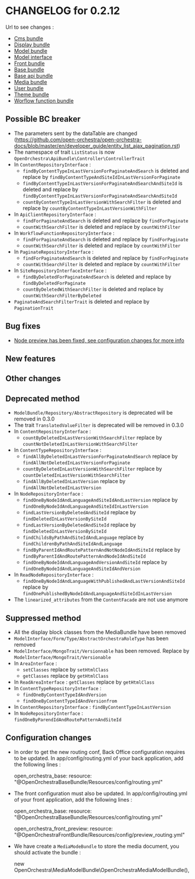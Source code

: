 # CHANGELOG for 0.2.12

Url to see changes : 

 - [Cms bundle](https://github.com/open-orchestra/open-orchestra-cms-bundle/compare/v0.2.11...v0.2.12)
 - [Display bundle](https://github.com/open-orchestra/open-orchestra-display-bundle/compare/v0.2.11...v0.2.12)
 - [Model bundle](https://github.com/open-orchestra/open-orchestra-model-bundle/compare/v0.2.11...v0.2.12)
 - [Model interface](https://github.com/open-orchestra/open-orchestra-model-interface/compare/v0.2.11...v0.2.12)
 - [Front bundle](https://github.com/open-orchestra/open-orchestra-front-bundle/compare/v0.2.11...v0.2.12)
 - [Base bundle](https://github.com/open-orchestra/open-orchestra-base-bundle/compare/v0.2.11...v0.2.12)
 - [Base api bundle](https://github.com/open-orchestra/open-orchestra-base-api-bundle/compare/v0.2.11...v0.2.12)
 - [Media bundle](https://github.com/open-orchestra/open-orchestra-media-bundle/compare/v0.2.11...v0.2.12)
 - [User bundle](https://github.com/open-orchestra/open-orchestra-user-bundle/compare/v0.2.11...v0.2.12)
 - [Theme bundle](https://github.com/open-orchestra/open-orchestra-theme-bundle/compare/v0.2.11...v0.2.12)
 - [Worflow function bundle](https://github.com/open-orchestra/open-orchestra-worflow-function-bundle/compare/v0.2.11...v0.2.12)

## Possible BC breaker
 - The parameters sent by the dataTable are changed (https://github.com/open-orchestra/open-orchestra-docs/blob/master/en/developer_guide/entity_list_ajax_pagination.rst)
 - The namespace of trait `ListStatus` is now `OpenOrchestra\ApiBundle\Controller\ControllerTrait`
 - In ``ContentRepositoryInterface`` :
     - ``findByContentTypeInLastVersionForPaginateAndSearch`` is deleted and replace by ``findByContentTypeAndSiteIdInLastVersionForPaginate``
     - ``findByContentTypeInLastVersionForPaginateAndSearchAndSiteId`` is deleted and replace by ``findByContentTypeInLastVersionForPaginateAndSearchAndSiteId``
     - ``countByContentTypeInLastVersionWithSearchFilter`` is deleted and replace by ``countByContentTypeInLastVersionWithFilter``
 - In ``ApiClientRepositoryInterface`` :
    - ``findForPaginateAndSearch`` is deleted and replace by ``findForPaginate``
    - ``countWithSearchFilter`` is deleted and replace by ``countWithFilter``
 - In ``WorkflowFunctionRepositoryInterface`` :
    - ``findForPaginateAndSearch`` is deleted and replace by ``findForPaginate``
    - ``countWithSearchFilter`` is deleted and replace by ``countWithFilter``
 - In ``PaginateRepositoryInterface`` :
   - ``findForPaginateAndSearch`` is deleted and replace by ``findForPaginate``
   - ``countWithSearchFilter`` is deleted and replace by ``countWithFilter``
 - In ``SiteRepositoryInterfaceInterface`` :
   - ``findByDeletedForPaginateAndSearch`` is deleted and replace by ``findByDeletedForPaginate``
   - ``countByDeletedWithSearchFilter`` is deleted and replace by ``countWithSearchFilterByDeleted``
 - ``PaginateAndSearchFilterTrait`` is deleted and replace by ``PaginationTrait``

## Bug fixes
 - [Node preview has been fixed, see configuration changes for more info](https://trello.com/c/RtRaYALE/1090-2-etq-ubo-je-peux-voir-les-previsu-fr-en-fr)

## New features

## Other changes

## Deprecated method
 - ``ModelBundle/Repository/AbstractRepository`` is deprecated will be removed in 0.3.0
 - The trait ``TranslatedValueFilter`` is deprecated will be removed in 0.3.0
 - In ``ContentRepositoryInterface`` :
   - ``countByDeletedInLastVersionWithSearchFilter`` replace by ``countNotDeletedInLastVersionWithSearchFilter``
 - In ``ContentTypeRepositoryInterface`` :
   - ``findAllByDeletedInLastVersionForPaginateAndSearch`` replace by ``findAllNotDeletedInLastVersionForPaginate``
   - ``countByDeletedInLastVersionWithSearchFilter`` replace by ``countDeletedInLastVersionWithSearchFilter``
   - ``findAllByDeletedInLastVersion`` replace by ``findAllNotDeletedInLastVersion``
 - In ``NodeRepositoryInterface`` :
   - ``findOneByNodeIdAndLanguageAndSiteIdAndLastVersion`` replace by ``findOneByNodeIdAndLanguageAndSiteIdInLastVersion``
   - ``findLastVersionByDeletedAndSiteId`` replace by ``findDeletedInLastVersionBySiteId``
   - ``findLastVersionByDeletedAndSiteId``  replace by ``findDeletedInLastVersionBySiteId``
   - ``findChildsByPathAndSiteIdAndLanguage`` replace by ``findChildrenByPathAndSiteIdAndLanguage``
   - ``findByParentIdAndRoutePatternAndNotNodeIdAndSiteId`` replace by ``findByParentIdAndRoutePatternAndNodeIdAndSiteId``
   - ``findOneByNodeIdAndLanguageAndVersionAndSiteId`` replace by ``findOneByNodeIdAndLanguageAndSiteIdAndVersion``
 - In ``ReadNodeRepositoryInterface`` :
   - ``findOneByNodeIdAndLanguageWithPublishedAndLastVersionAndSiteId`` replace by ``findOnePublishedByNodeIdAndLanguageAndSiteIdInLastVersion``
 - The `linearized_attributes` from the `ContentFacade` are not use anymore

## Suppressed method

 - All the display block classes from the MediaBundle have been removed
 -  ``ModelInterface/Form/Type/AbstractOrchestraRoleType`` has been removed
 -  ``ModelInterface/MongoTrait/Versionnable`` has been removed. Replace by ``ModelInterface/MongoTrait/Versionable``
 - In ``AreaInterface`` :
   - ``setClasses`` replace by ``setHtmlClass``
   - ``getClasses`` replace by ``getHtmlClass``
 - In ``ReadAreaInterface`` : ``getClasses`` replace by ``getHtmlClass``
 - In ``ContentTypeRepositoryInterface`` :
   - ``findOneByContentTypeIdAndVersion``
   - ``findOneByContentTypeIdAndVersionfrom``
 - In ``ContentRepositoryInterface`` : ``findByContentTypeInLastVersion``
 - In ``NodeRepositoryInterface`` : ``findOneByParendIdAndRoutePatternAndSiteId``

## Configuration changes
 - In order to get the new routing conf, Back Office configuration requires to be updated. In app/config/routing.yml of your back application, add the following lines :

    open_orchestra_base:
        resource: "@OpenOrchestraBaseBundle/Resources/config/routing.yml"

 - The front configuration must also be updated. In app/config/routing.yml of your front application, add the following lines :

    open_orchestra_base:
        resource: "@OpenOrchestraBaseBundle/Resources/config/routing.yml"

    open_orchestra_front_preview:
        resource: "@OpenOrchestraFrontBundle/Resources/config/preview_routing.yml"
  - We have create a `MediaModeBundle` to store the media document, you should activate the bundle : 

    new OpenOrchestra\MediaModelBundle\OpenOrchestraMediaModelBundle(),
